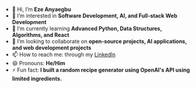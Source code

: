 - 👋 Hi, I’m **Eze Anyaegbu**
- 👀 I’m interested in **Software Development, AI, and Full-stack Web Development**
- 🌱 I’m currently learning **Advanced Python, Data Structures, Algorithms, and React**
- 💞️ I’m looking to collaborate on **open-source projects, AI applications, and web development projects**
- 📫 How to reach me: through my [LinkedIn](https://www.linkedin.com/in/ezeanyaegbu)
- 😄 Pronouns: **He/Him**
- ⚡ Fun fact: **I built a random recipe generator using OpenAI's API using limited ingredients.**
